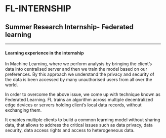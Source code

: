 # FL-INTERNSHIP
<h2> Summer Research Internship- Federated learning </h2>

-----------------------------------------------------------------------------------------------------------------------------------------------------------------------------------

<p>

  <h4> Learning experience in the internship </h4>
  
In Machine Learning, where we perform analysis by bringing the client’s
data into centralised server and then we train the model based on our
preferences. By this approach we understand the privacy and security of
the data is been accessed by many unauthorised users from all over the
world.

In order to overcome the above issue, we come up with technique
known as Federated Learning. FL trains an algorithm across multiple
decentralized edge devices or servers holding client’s local data records,
without exchanging them.


It enables multiple clients to build a common learning model without
sharing data, that allows to address the critical issues such as data
privacy, data security, data access rights and access to heterogeneous
data.
  

</p>
